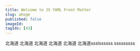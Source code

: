 ```yaml
---
title: Welcome to JS YAML Front Matter
slug: ahoge
published: false
imageId: 
tagIds: [43]
---
```

北海道
北海道
北海道
北海道
北海道
北海道ssslssssss
sssssssss